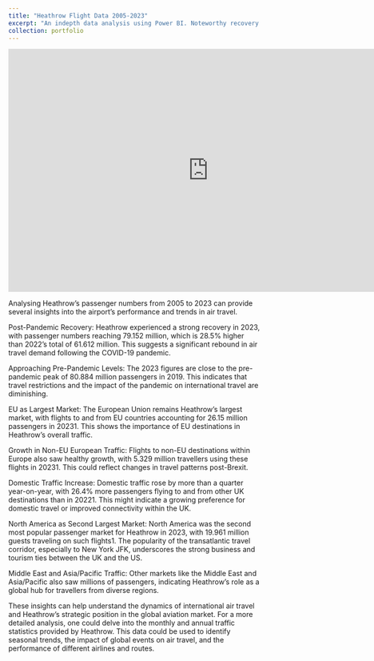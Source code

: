 ```yaml
---
title: "Heathrow Flight Data 2005-2023"
excerpt: "An indepth data analysis using Power BI. Noteworthy recovery in passenger numbers since lockdown.<br/><br/><img src='/images/heathrowheader.png'>"
collection: portfolio
---
```


<iframe title="HeathrowPassengers" width="800" height="486" src="https://app.powerbi.com/view?r=eyJrIjoiMmE3YjgzN2EtNTQzYS00ZTc1LWFjNDktYmI3ODczMTU0N2EyIiwidCI6ImE1MGUwYmRlLTMxZmEtNDk1NS1iY2FiLWU0NmM4MDQzMWIxOSJ9&embedImagePlaceholder=true" frameborder="0" allowFullScreen="true"></iframe>

Analysing Heathrow’s passenger numbers from 2005 to 2023 can provide several insights into the airport’s performance and trends in air travel.

Post-Pandemic Recovery: Heathrow experienced a strong recovery in 2023, with passenger numbers reaching 79.152 million, which is 28.5% higher than 2022’s total of 61.612 million. This suggests a significant rebound in air travel demand following the COVID-19 pandemic.

Approaching Pre-Pandemic Levels: The 2023 figures are close to the pre-pandemic peak of 80.884 million passengers in 2019. This indicates that travel restrictions and the impact of the pandemic on international travel are diminishing.

EU as Largest Market: The European Union remains Heathrow’s largest market, with flights to and from EU countries accounting for 26.15 million passengers in 20231. This shows the importance of EU destinations in Heathrow’s overall traffic.

Growth in Non-EU European Traffic: Flights to non-EU destinations within Europe also saw healthy growth, with 5.329 million travellers using these flights in 20231. This could reflect changes in travel patterns post-Brexit.

Domestic Traffic Increase: Domestic traffic rose by more than a quarter year-on-year, with 26.4% more passengers flying to and from other UK destinations than in 20221. This might indicate a growing preference for domestic travel or improved connectivity within the UK.

North America as Second Largest Market: North America was the second most popular passenger market for Heathrow in 2023, with 19.961 million guests traveling on such flights1. The popularity of the transatlantic travel corridor, especially to New York JFK, underscores the strong business and tourism ties between the UK and the US.

Middle East and Asia/Pacific Traffic: Other markets like the Middle East and Asia/Pacific also saw millions of passengers, indicating Heathrow’s role as a global hub for travellers from diverse regions.

These insights can help understand the dynamics of international air travel and Heathrow’s strategic position in the global aviation market. For a more detailed analysis, one could delve into the monthly and annual traffic statistics provided by Heathrow. This data could be used to identify seasonal trends, the impact of global events on air travel, and the performance of different airlines and routes.

